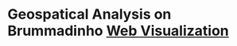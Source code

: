 # Geospatical Analysis on Brummadinho [Web Visualization](https://asahahaha.github.io/geospatial-brumadinho/)
